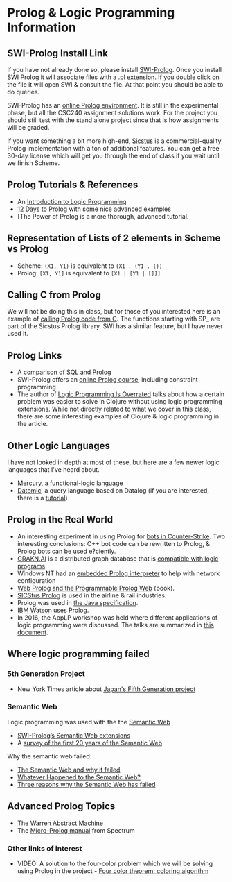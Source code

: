 # Prolog & Logic Programming Information

## SWI-Prolog Install Link

If you have not already done so, please install [SWI-Prolog](http://www.swi-prolog.org/download/stable).
Once you install SWI Prolog it will associate files with a .pl extension.  If you double click on the file it will open SWI & consult the file.  At that point you should be able to do queries.

SWI-Prolog has an [online Prolog environment](http://swish.swi-prolog.org/).  It is still in the experimental phase, but all the CSC240 assignment solutions work.  For the project you should still test with the stand alone project since that is how assignments will be graded.

If you want something a bit more high-end, [Sicstus](https://sicstus.sics.se/) is a commercial-quality Prolog implementation with a ton of additional features.  You can get a free 30-day license which will get you through the end of class if you wait until we finish Scheme.

## Prolog Tutorials & References

- An [Introduction to Logic Programming](https://www.matchilling.com/introduction-to-logic-programming-with-prolog/)
- [12 Days to Prolog](https://dev.to/donaldkellett/less-than-12-days-of-prolog---a-guide--brief-review-of-the-prolog-programming-language-1dgl) with some nice advanced examples
- [The Power of Prolog is a more thorough, advanced tutorial.

## Representation of Lists of 2 elements in Scheme vs Prolog

- Scheme: `(X1, Y1)` is equivalent to `(X1 . (Y1 . ())`
- Prolog: `[X1, Y1]` is equivalent to `[X1 | [Y1 | []]]`

## Calling C from Prolog

We will not be doing this in class, but for those of you interested here is an example of [calling Prolog code from C](https://sicstus.sics.se/sicstus/docs/4.0.7/html/sicstus/Train-Example.html#Train-Example).  The functions starting with SP_ are part of the Sicstus Prolog library.  SWI has a similar feature, but I have never used it.

## Prolog Links

- A [comparison of SQL and Prolog](https://stackoverflow.com/questions/2117651/comparing-sql-and-prolog)
- SWI-Prolog offers an [online Prolog course](https://edu.swi-prolog.org/), including constraint programming
- The author of [Logic Programming Is Overrated](http://programming-puzzler.blogspot.com/2013/03/logic-programming-is-overrated.html) talks about how a certain problem was easier to solve in Clojure without using logic programming extensions.  While not directly related to what we cover in this class, there are some interesting examples of Clojure & logic programming in the article.

## Other Logic Languages

I have not looked in depth at most of these, but here are a few newer logic languages that I've heard about.

- [Mercury](https://mercurylang.org/), a functional-logic language
- [Datomic](http://docs.datomic.com/query.html), a query language based on Datalog (if you are interested, there is a [tutorial](http://www.learndatalogtoday.org/))

## Prolog in the Real World

- An interesting experiment in using Prolog for [bots in Counter-Strike](http://ceur-ws.org/Vol-928/0170.pdf).  Two interesting conclusions: C++ bot code can be rewritten to Prolog, & Prolog bots can be used e?ciently.
- [GRAKN.AI](http://grakn.ai/) is a distributed graph database that is [compatible with logic programs](https://blog.grakn.ai/isa-graql-logic-program-8af1258054a4).
- Windows NT had an [embedded Prolog interpreter](http://www.redditmirror.cc/cache/websites/web.archive.org_84624/web.archive.org/web/20040603192757/research.microsoft.com/research/dtg/davidhov/pap.htm) to help with network configuration
- [Web Prolog and the Programmable Prolog Web](https://github.com/Web-Prolog/swi-web-prolog/blob/master/web-client/apps/swish/web-prolog.pdf) (book).
- [SICStus Prolog](https://www.sics.se/projects/sicstus-prolog-leading-prolog-technology) is used in the airline & rail industries.
- Prolog was used in [the Java specification](https://docs.oracle.com/javase/specs/jvms/se7/html/jvms-0-preface7.html).
- [IBM Watson](https://www.cs.nmsu.edu/ALP/2011/03/natural-language-processing-with-prolog-in-the-ibm-watson-system/) uses Prolog.
- In 2016, the AppLP workshop was held where different applications of logic programming were discussed.  The talks are summarized in [this document](https://arxiv.org/pdf/1704.02375.pdf).

## Where logic programming failed

### 5th Generation Project

- New York Times article about [Japan's Fifth Generation project](https://www.nytimes.com/1992/06/05/business/fifth-generation-became-japan-s-lost-generation.html)

### Semantic Web

Logic programming was used with the the [Semantic Web](http://www.w3.org/2001/sw)

- [SWI-Prolog’s Semantic Web extensions](https://www.swi-prolog.org/web/index.html)
- A [survey of the first 20 years of the Semantic Web](https://hal.inria.fr/hal-01935898/document)

Why the semantic web failed:

- [The Semantic Web and why it failed](http://data-mining.philippe-fournier-viger.com/lessons-from-the-past-the-semantic-web-ontologies-and-why-it-failed/)
- [Whatever Happened to the Semantic Web?](https://twobithistory.org/2018/05/27/semantic-web.html)
- [Three reasons why the Semantic Web has failed](https://gigaom.com/2013/11/03/three-reasons-why-the-semantic-web-has-failed/)

## Advanced Prolog Topics

- The [Warren Abstract Machine](https://github.com/a-yiorgos/wambook)
- The [Micro-Prolog manual](http://www.worldofspectrum.org/pub/sinclair/games-info/m/Micro-PROLOGPrimer.pdf) from Spectrum

### Other links of interest

- VIDEO: A solution to the four-color problem which we will be solving using Prolog in the project - [Four color theorem: coloring algorithm](https://www.youtube.com/watch?v=YmYGFxtj2es)
